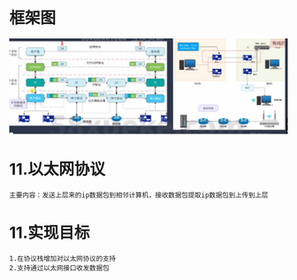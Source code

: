 # 框架图
![系统框架图](docs/image.png)

# 11.以太网协议
    主要内容：发送上层来的ip数据包到相邻计算机，接收数据包提取ip数据包到上传到上层

# 11.实现目标
    1.在协议栈增加对以太网协议的支持
    2.支持通过以太网接口收发数据包
